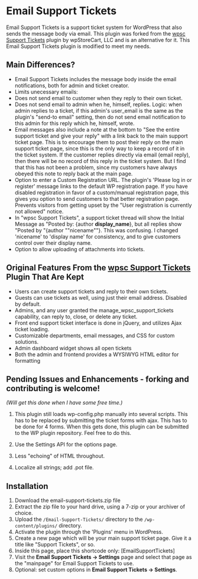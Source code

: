 Email Support Tickets
=====================

Email Support Tickets is a support ticket system for WordPress that also sends the message body via email. This plugin was forked from  the [wpsc Support Tickets](http://wordpress.org/plugins/wpsc-support-tickets/) plugin by wpStoreCart, LLC and is an alternative for it. This Email Support Tickets plugin is modified to meet my needs.

Main Differences?
-----------------

 * Email Support Tickets includes the message body inside the email notifications, both for admin and ticket creator.
 * Limits unecessary emails:
  * Does not send email to customer when they reply to their own ticket. 
  * Does not send email to admin when he, himself, replies. Logic: when admin replies to a ticket, if this admin's user_email is the same as the plugin's "send-to email" setting, then do not send email notification to this admin for this reply which he, himself, wrote. 
 * Email messages also include a note at the bottom to "See the entire support ticket and give your reply" with a link back to the main support ticket page. This is to encourage them to post their reply on the main support ticket page, since this is the only way to keep a record of it in the ticket system. If the customer replies directly via email (email reply), then there will be no record of this reply in the ticket system. But I find that this has not been a problem, since my customers have always obeyed this note to reply back at the main page.
 * Option to enter a Custom Registration URL. The plugin's 'Please log in or register' message links to the default WP registration page. If you have disabled registration in favor of a custom/manual registration page, this gives you option to send customers to that better registration page. Prevents visitors from getting upset by the "User registration is currently not allowed" notice.
 * In "wpsc Support Tickets", a support ticket thread will show the Initial Message as "Posted by: {author **display_name**}, but all replies show "Posted by "{author ""nicename""}. This was confusing. I changed 'nicename' to 'display name' for consistency, and to give customers control over their display name.
 * Option to allow uploading of attachments into tickets.



Original Features From the [wpsc Support Tickets](http://wordpress.org/plugins/wpsc-support-tickets/) Plugin That Are Kept
--------------------------------------------------------------------------------------------------------------------------

 * Users can create support tickets and reply to their own tickets.
 * Guests can use tickets as well, using just their email address. Disabled by default.
 * Admins, and any user granted the manage_wpsc_support_tickets capability, can reply to, close, or delete any ticket.
 * Front end support ticket interface is done in jQuery, and utilizes Ajax ticket loading.
 * Customizable departments, email messages, and CSS for custom solutions.
 * Admin dashboard widget shows all open tickets
 * Both the admin and frontend provides a WYSIWYG HTML editor for formatting


Pending Issues and Enhancements - forking and contributing is welcome!
----------------------------------------------------------------------

*(Will get this done when I have some free time.)*


1.  This plugin still loads wp-config.php manually into several scripts. This has to be replaced by submitting the ticket forms with ajax. This has to be done for 4 forms. When this gets done, this plugin can be submitted to the WP plugin repository. Feel free to do this.

2.  Use the Settings API for the options page.

3.  Less "echoing" of HTML throughout.

4.  Localize all strings; add .pot file.


Installation
------------

1. Download the email-support-tickets.zip file
2. Extract the zip file to your hard drive, using a 7-zip or your archiver of choice.
3. Upload the `/Email-Support-Tickets/` directory to the `/wp-content/plugins/` directory.
4. Activate the plugin through the 'Plugins' menu in WordPress.
5. Create a new page which will be your main support ticket page. Give it a title like "Support Tickets", or so.
6. Inside this page, place this shortcode only: [EmailSupportTickets]
7. Visit the **Email Support Tickets -> Settings** page and select that page as the "mainpage" for Email Support Tickets to use.
8. Optional: set custom options in **Email Support Tickets -> Settings**.
